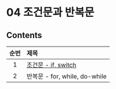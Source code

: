 # 04 조건문과 반복문

## Contents

| 순번 | 제목                                                                                                                                                                                                                                                   |
| :--: | :----------------------------------------------------------------------------------------------------------------------------------------------------------------------------------------------------------------------------------------------------- |
|  1   | [조건문 - if, switch](https://github.com/0xe82de/Study/blob/main/Java/%EC%9E%90%EB%B0%94%EC%9D%98%20%EC%A0%95%EC%84%9D/04%20%EC%A1%B0%EA%B1%B4%EB%AC%B8%EA%B3%BC%20%EB%B0%98%EB%B3%B5%EB%AC%B8/1.%20%EC%A1%B0%EA%B1%B4%EB%AC%B8.md#15-switch%EB%AC%B8) |
|  2   | 반복문 - for, while, do-while                                                                                                                                                                                                                          |
